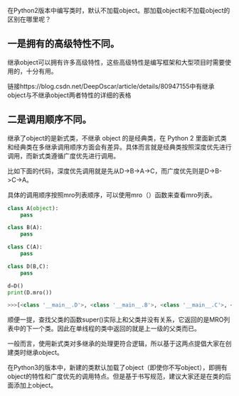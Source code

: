 在Python2版本中编写类时，默认不加载object。那加载object和不加载object的区别在哪里呢？

## 一是拥有的高级特性不同。
继承object可以拥有许多高级特性，这些高级特性是编写框架和大型项目时需要使用的，十分有用。

链接https://blog.csdn.net/DeepOscar/article/details/80947155中有继承object与不继承object两者特性的详细的表格

## 二是调用顺序不同。
继承了object的是新式类，不继承 object 的是经典类，在 Python 2 里面新式类和经典类在多继承调用顺序方面会有差异。具体而言就是经典类按照深度优先进行调用，而新式类遵循广度优先进行调用。

比如下面的代码，深度优先调用就是先从D->B->A->C，而广度优先则是D->B->C->A。

具体的调用顺序按照mro列表顺序，可以使用mro（）函数来查看mro列表。

```python
class A(object):
    pass

class B(A):
    pass

class C(A):
    pass

class D(B,C):
    pass

d=D()
print(D.mro())

>>>[<class '__main__.D'>, <class '__main__.B'>, <class '__main__.C'>, <class '__main__.A'>, <class 'object'>]
```



顺便一提，查找父类的函数super()实际上和父类并没有关系，它返回的是MRO列表中的下一个类。因此在单线程的类中返回的就是上一级的父类而已。

一般而言，使用新式类对多继承的处理更符合逻辑，所以基于这两点提倡大家在创建类时继承object。

在Python3的版本中，新建的类默认加载了object（即使你不写object），即拥有object的特性和广度优先的调用特点。但是基于书写规范，建议大家还是在类的后面添加上object。

